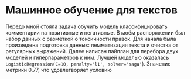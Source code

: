 # Машинное обучение для текстов
Передо мной стояла задача обучить модель классифицировать комментарии на позитивные и негативные. В моём распоряжении был набор данных с разметкой о токсичности правок. Для начала была произведена подготовка данных: лемматизация текста и очистка от регулярных выражений. Далее написан пайплан для перебора двух моделей и гиперпараметров к ним. Лучшей моделью оказалась `LogisticRegression(C=10, penalty='l1', solver='saga'`). Значение метрики 0.77, что удовлетворяет условию
